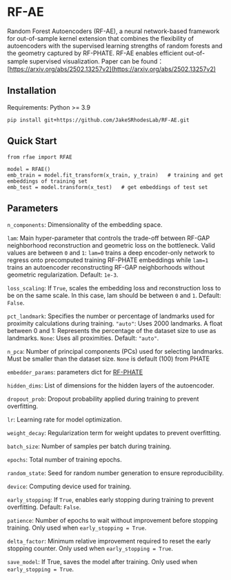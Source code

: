 # RF-AE

Random Forest Autoencoders (RF-AE), a neural network-based framework for out-of-sample kernel extension that combines the flexibility of autoencoders with the supervised learning strengths of random forests and the geometry captured by RF-PHATE. RF-AE enables efficient out-of-sample supervised visualization. Paper can be found：[https://arxiv.org/abs/2502.13257v2](https://arxiv.org/abs/2502.13257v2) 

## Installation
Requirements: Python >= 3.9

```
pip install git+https://github.com/JakeSRhodesLab/RF-AE.git
```

## Quick Start
```
from rfae import RFAE

model = RFAE()
emb_train = model.fit_transform(x_train, y_train)   # training and get embeddings of training set
emb_test = model.transform(x_test)   # get embeddings of test set
```

## Parameters

```n_components```: Dimensionality of the embedding space.

```lam```: Main hyper-parameter that controls the trade-off between RF-GAP neighborhood reconstruction and geometric loss on the bottleneck. Valid values are between ```0``` and ```1```: ```lam=0``` trains a deep encoder-only network to regress onto precomputed training RF-PHATE embeddings while ```lam=1``` trains an autoencoder reconstructing RF-GAP neighborhoods without geometric regularization. Default: ```1e-3```.

```loss_scaling```: If ```True```, scales the embedding loss and reconstruction loss to be on the same scale. In this case, lam should be between ```0``` and ```1```. Default: ```False```.

```pct_landmark```: Specifies the number or percentage of landmarks used for proximity calculations during training. ```"auto"```: Uses 2000 landmarks. A float between 0 and 1: Represents the percentage of the dataset size to use as landmarks. ```None```: Uses all proximities. Default: ```"auto"```.

```n_pca```: Number of principal components (PCs) used for selecting landmarks. Must be smaller than the dataset size. ```None``` is default (100) from PHATE

```embedder_params```: parameters dict for [RF-PHATE](https://github.com/jakerhodes/RF-PHATE.git)

```hidden_dims```: List of dimensions for the hidden layers of the autoencoder.

```dropout_prob```: Dropout probability applied during training to prevent overfitting.
 
```lr```: Learning rate for model optimization.

```weight_decay```: Regularization term for weight updates to prevent overfitting.

```batch_size```: Number of samples per batch during training.

```epochs```: Total number of training epochs.

```random_state```: Seed for random number generation to ensure reproducibility.

```device```: Computing device used for training. 

```early_stopping```: If ```True```, enables early stopping during training to prevent overfitting. Default: ```False```.

```patience```: Number of epochs to wait without improvement before stopping training. Only used when ```early_stopping = True```.

```delta_factor```: Minimum relative improvement required to reset the early stopping counter. Only used when ```early_stopping = True```.

```save_model```: If True, saves the model after training. Only used when ```early_stopping = True```.







